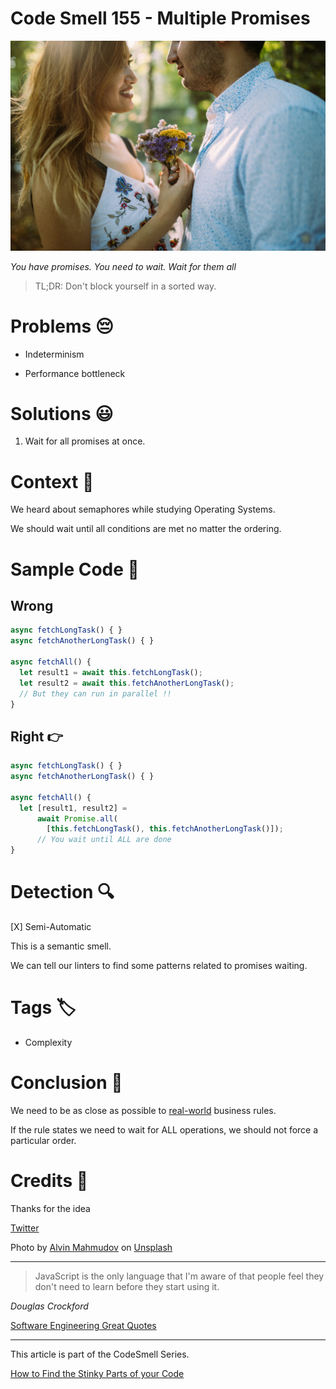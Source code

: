 # Code Smell 155 - Multiple Promises

![Code Smell 155 - Multiple Promises](Code%20Smell%20155%20-%20Multiple%20Promises.jpg)

*You have promises. You need to wait. Wait for them all*

> TL;DR: Don't block yourself in a sorted way.

# Problems 😔 

- Indeterminism

- Performance bottleneck

# Solutions 😃

1. Wait for all promises at once.

# Context 💬

We heard about semaphores while studying Operating Systems.

We should wait until all conditions are met no matter the ordering.

# Sample Code 📖

## Wrong 

<!-- [Gist Url](https://gist.github.com/mcsee/08e94e3b7dbf0fd20cc1d9c296d6fdbc) -->

```javascript
async fetchLongTask() { }
async fetchAnotherLongTask() { }

async fetchAll() {
  let result1 = await this.fetchLongTask(); 
  let result2 = await this.fetchAnotherLongTask();
  // But they can run in parallel !!  
}
```

## Right 👉

<!-- [Gist Url](https://gist.github.com/mcsee/b1f4721f8b8db8da67435c499fcec83d) -->

```javascript
async fetchLongTask() { }
async fetchAnotherLongTask() { }

async fetchAll() {
  let [result1, result2] = 
      await Promise.all(
        [this.fetchLongTask(), this.fetchAnotherLongTask()]);
      // You wait until ALL are done
}
```

# Detection 🔍

[X] Semi-Automatic 

This is a semantic smell. 

We can tell our linters to find some patterns related to promises waiting.

# Tags 🏷️

- Complexity

# Conclusion 🏁

We need to be as close as possible to [real-world](https://github.com/mcsee/Software-Design-Articles/tree/main/Articles/Theory/What%20is%20(wrong%20with)%20software/readme.md) business rules.

If the rule states we need to wait for ALL operations, we should not force a particular order.

# Credits 🙏

Thanks for the idea

[Twitter](https://x.com/1542249552480174081)

Photo by [Alvin Mahmudov](https://unsplash.com/es/@alvinmahmudov) on [Unsplash](https://unsplash.com/s/photos/flowers-boyfriend)
  
* * *

> JavaScript is the only language that I'm aware of that people feel they don't need to learn before they start using it.

_Douglas Crockford_
 
[Software Engineering Great Quotes](https://github.com/mcsee/Software-Design-Articles/tree/main/Articles/Quotes/Software%20Engineering%20Great%20Quotes/readme.md)

* * *

This article is part of the CodeSmell Series.

[How to Find the Stinky Parts of your Code](https://github.com/mcsee/Software-Design-Articles/tree/main/Articles/Code%20Smells/How%20to%20Find%20the%20Stinky%20parts%20of%20your%20Code/readme.md)
